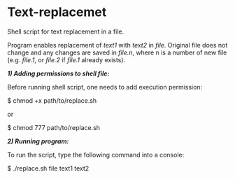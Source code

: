 # Text-replacemet
Shell script for text replacement in a file.

Program enables replacement of _text1_ with _text2_ in _file_.
Original file does not change and any changes are saved in _file.n_, where n is a number of new file (e.g. _file.1_, or _file.2_ if _file.1_ already exists).

***1) Adding permissions to shell file:***

Before running shell script, one needs to add execution permission:

  $ chmod +x path/to/replace.sh
  
  or 
  
  $ chmod 777 path/to/replace.sh
  
  

***2) Running program:***

To run the script, type the following command into a console:
  
  $ ./replace.sh file text1 text2
